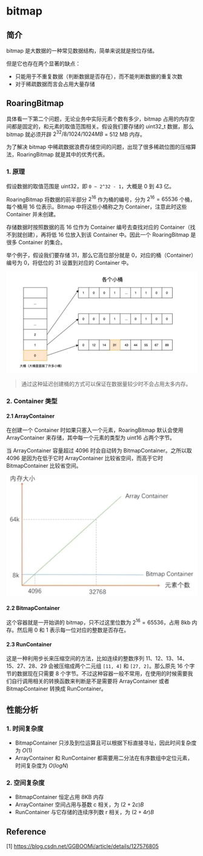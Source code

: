# bitmap

## 简介

bitmap 是大数据的一种常见数据结构，简单来说就是按位存储。

但是它也存在两个显著的缺点：

* 只能用于不重复数据（判断数据是否存在），而不能判断数据的重复次数
* 对于稀疏数据而言会占用大量存储

## RoaringBitmap

具体看一下第二个问题，无论业务中实际元素个数有多少，bitmap 占用的内存空间都是固定的，和元素的取值范围相关。假设我们要存储的 uint32_t 数据，那么 bitmap 就必须开辟  $2^{32} / 8 / 1024 / 1024 MB$ =  512 MB 内存。

为了解决 bitmap 中稀疏数据浪费存储空间的问题，出现了很多稀疏位图的压缩算法，RoaringBitmap 就是其中的优秀代表。

### 1. 原理

假设数据的取值范围是 uint32，即 `0 ~ 2^32 - 1`，大概是 0 到 43 亿。

RoaringBitmap 将数据的前半部分 $2^{16}$ 作为桶的编号，分为 $2^{16} = 65536$ 个桶，每个桶用 16 位表示。Bitmap 中将这些小桶称之为 Container，注意此时这些 Container 并未创建。

存储数据时按照数据的高 16 位作为 Container 编号去查找对应的 Container（找不到就创建），再将低 16 位放入到该 Container 中。因此一个 RoaringBitmap 是很多 Container 的集合。

举个例子，假设我们要存储 31，那么它高位部分就是 0，对应的桶（Container）编号为 0，将低位的 31 设置到对应的 Container 中。

![roaringmap example](image/roaringmap-example.png)

> 通过这种延迟创建桶的方式可以保证在数据量较少时不会占用太多内存。

### 2. Container 类型

#### 2.1 ArrayContainer

在创建一个 Container 时如果只塞入一个元素，RoaringBitmap 默认会使用 ArrayContainer 来存储，其中每一个元素的类型为 uint16 占两个字节。

当 ArrayContainer 容量超过 4096 时会自动转为 BitmapContainer。之所以取 4096 是因为在低于它时 ArrayContainer 比较省空间，而高于它时 BitmapContainer 比较省空间。

![bitmap vs array container](image/bitmap-array-container-compare.png)

#### 2.2 BitmapContainer

这个容器就是一开始讲的 bitmap，只不过这里位数为 $2^{16} = 65536$，占用 8kb 内存。然后用 0 和 1 表示每一位对应的整数是否存在。

#### 2.3 RunContainer

这是一种利用步长来压缩空间的方法，比如连续的整数序列 11、12、13、14、15、27、28、29 会被压缩成两个二元组 `[11, 4]` 和 `[27, 2]`。那么原先 16 个字节的数据现在只需要 8 个字节。不过这种容器一般不常用，在使用的时候需要我们自行调用相关的转换函数来判断是不是需要将 ArrayContainer 或者 BitmapContainer 转换成 RunContainer。

## 性能分析

### 1. 时间复杂度

* BitmapContainer 只涉及到位运算且可以根据下标直接寻址，因此时间复杂度为 $O (1)$
* ArrayContainer 和 RunContainer 都需要用二分法在有序数组中定位元素，时间复杂度为 $O (logN)$

### 2. 空间复杂度

* BitmapContainer 恒定占用 8KB 内存
* ArrayContainer 空间占用与基数 c 相关，为 $(2+2c) B$
* RunContainer 与它存储的连续序列数 r 相关，为 $(2+4r) B$

## Reference

[1] <https://blog.csdn.net/GGBOOMi/article/details/127576805>
